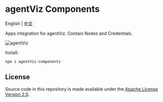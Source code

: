 <!-- markdownlint-disable MD030 -->

# agentViz Components

English | [中文](./README-ZH.md)

Apps integration for agentViz. Contain Nodes and Credentials.

![agentViz](https://github.com/agentVizAI/agentViz/blob/main/images/agentViz_agentflow.gif?raw=true)

Install:

```bash
npm i agentViz-components
```

## License

Source code in this repository is made available under the [Apache License Version 2.0](https://github.com/agentVizAI/agentViz/blob/master/LICENSE.md).
